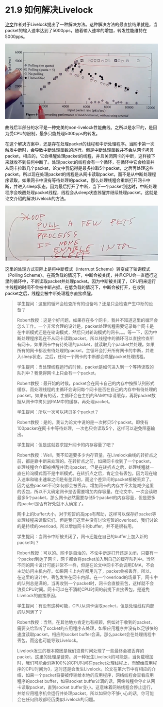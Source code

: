 # 21.9 如何解决Livelock

[论文](https://pdos.csail.mit.edu/6.828/2020/readings/mogul96usenix.pdf)作者对于Livelock提出了一种解决方法。这种解决方法的最直接结果就是，当packet的输入速率达到了5000pps，随着输入速率的增加，转发性能维持在5000pps。

![](../.gitbook/assets/image%20%28527%29.png)

曲线后半部分的水平是一种完美的non-livelock性能曲线。之所以是水平的，是因为受CPU的限制，最多只能处理5000pps的转发。

在这个解决方案中，还是存在处理packet的线程和中断处理程序。当网卡第一次触发中断时，会导致中断处理函数的运行。但是中断处理函数并不会从网卡拷贝packet，相应的，它会唤醒处理packet的线程，并且关闭网卡的中断，这样接下来就收不到任何中断了。处理packet的线程会有一个循环，在循环中它会检查并从网卡拉取几个packet，论文中我记得是最多拉取5个packet，之后再处理这些packet。所以现在处理packet的线程是从网卡读取packet，而不是从中断处理程序读取。如果网卡中没有等待处理的packet，那么处理线程会重新打开网卡中断，并进入sleep状态。因为最后打开了中断，当下一个packet到达时，中断处理程序会唤醒处理packet线程，线程会从sleep状态苏醒并继续处理packet。这就是论文介绍的解决Livelock的方法。

![](../.gitbook/assets/image%20%28544%29.png)

这里的处理方式实际上是将中断模式（Interrupt Scheme）转变成了轮询模式（Polling Scheme）。在高负载的情况下，中断会被关闭，并且CPU会一直运行这里的循环中，不断读取packet并处理packet。因为中断被关闭了，CPU用来运行主线程的时间不会被中断占据。在低负载的情况下，中断会被打开，在收到packet之后，线程会被中断处理程序直接唤醒。

> 学生提问：这里的循环会检查所有的设备吗？还是只会检查产生中断的设备？
>
> Robert教授：这是个好问题，如果存在多个网卡，我并不知道这里的循环会怎么工作。一个非常合理的设计是，packet处理线程需要记录每个网卡是在中断模式还是在轮询模式，然后只对轮询模式的网卡。。。等一下，因为中断处理程序现在不从网卡读取packet，所以线程中的循环可以直接检查所有网卡，如果网卡中有待处理的packet，就读取几个packet并处理。如果所有的网卡都没有待处理的packet，主循环会打开所有网卡的中断，并进入sleep状态。之后，任何一个网卡的中断都会唤醒packet处理线程。
>
> 学生提问：当处理线程运行的时候，packet是如何进入到一个等待读取的队列中？我觉得网卡上只会有一个packet。
>
> Robert教授：最开始的时候，packet会在网卡自己的内存中按照队列形式缓存。而处理线程的主循环会询问每个网卡是否在自己的内存中有待处理的packet。如果有的话，主循环会在主机的RAM中申请缓存，再将packet数据从网卡中拷贝到RAM中的缓存，再处理packet。
>
> 学生提问：所以一次可以拷贝多个packet？
>
> Robert教授：是的，我认为论文中说的是一次拷贝5个packet。即使有100packet在网卡中等待处理，一次也只会读取5个，这样可以避免阻塞输出。
>
> 学生提问：但是这就要求提升网卡的内存容量了吧？
>
> Robert教授：Well，我不知道要多少内存容量。在Livelock曲线的转折点之前，都是靠中断来处理的。在转折点之前，如果网卡收到了一个packet，处理线程会立即被唤醒并读出packet。但是在转折点之后，处理线程就一直在轮询模式而不是中断模式。在转折点之后，肯定会有丢包，因为现在输入速率和输出速率之间是有差异的，而这个差异间的packet都被丢弃了。因为这些packet不论如何都会被丢弃，增加网卡的内存并不太能减少这里的丢包，所以不太确定网卡是否需要增加内存容量。在论文中，一次会读取最多5个packet，那么网卡必然需要存储5个packet的内存容量，但是更多的packet是否有好处就不太确定了。
>
> 网卡上的buffer大小，对于短暂的高pps有帮助，这样可以保存好packet等处理线程来读取它们。但是我们这里并没有讨论短暂的overload，我们讨论的是持续的overload。所以增加网卡的buffer，并不是很有用。
>
> 学生提问：当网卡中断被关闭了，网卡还能在自己的buffer上加入新的packet吗？
>
> Robert教授：可以的。网卡是自治的，不论中断是打开还是关闭，只要有一个packet到达了网卡，网卡都会将packet加入到自己的缓存队列中。当然不同的网卡设计可能非常不一样，但是在论文中网卡不会调用DMA，不会主动访问主机内存。如果网卡上内存都用光了，packet会被丢弃。所以，在这里的设计中，丢包发生在网卡内部。在一个overload的场景下，网卡中的队列总是满的，当再收到一个packet时，网卡会直接丢包，这样就不会浪费CPU时间。网卡可以在不消耗CPU时间的前提下直接丢包，是避免Livelock的直接原因。
>
> 学生提问：有没有这种可能，CPU从网卡读取packet，但是处理线程内部的队列满了？
>
> Robert教授：当然。在其他地方肯定也有瓶颈，例如对于收到的packet，需要交给监听了socket的应用程序去处理，如果应用程序并没有以足够快的速度读取packet，相应的socket buffer会满，那么packet会在处理线程中丢包，而这也可能导致Livelock。
>
> Livelock发生的根本原因是我们浪费时间处理了一些最终会被丢弃的packet，这里的处理是徒劳。另一种发生Livelock的可能是，当负载增加时，我们可能会消耗100%的CPU时间在packet处理线程上，而留给应用程序的CPU时间为0，这时还是会发生Livelock。论文在第六节中有相应的介绍，如果一个packet将要被传输给本地的应用程序，网络线程会查看应用程序的socket buffer，如果socket buffer过满的话，网络线程会停止从网卡读取packet，直到socket buffer变小。这意味着网络线程会停止运行，并给应用程序机会运行并处理packet，所以如果你不够小心的话，你可能会在任何阶段都经历类似Livelock的问题。

